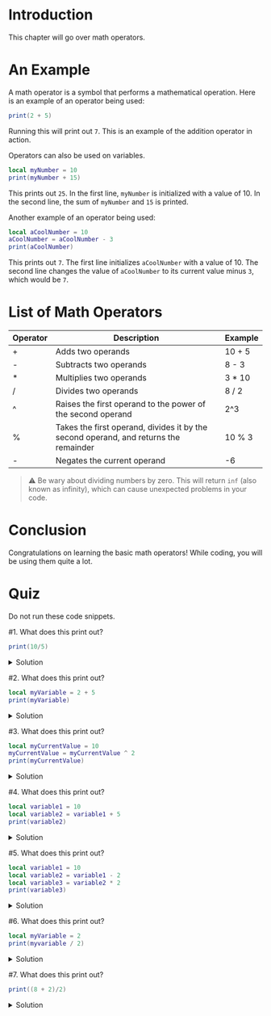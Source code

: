 # Introduction

This chapter will go over math operators.

# An Example

A math operator is a symbol that performs a mathematical operation. Here is an example of an operator being used:

```lua
print(2 + 5)
```

Running this will print out `7`. This is an example of the addition operator in action.

Operators can also be used on variables.

```lua
local myNumber = 10
print(myNumber + 15)
```

This prints out `25`. In the first line, `myNumber` is initialized with a value of 10. In the second line, the sum of `myNumber` and `15` is printed.

Another example of an operator being used:

```lua
local aCoolNumber = 10
aCoolNumber = aCoolNumber - 3
print(aCoolNumber)
```

This prints out `7`. The first line initializes `aCoolNumber` with a value of 10. The second line changes the value of `aCoolNumber` to its current value minus `3`, which would be `7`.

# List of Math Operators

| Operator | Description | Example
| --- | ----------- | ----------- |
| + | Adds two operands | 10 + 5 |
| - | Subtracts two operands | 8 - 3 |
| * | Multiplies two operands | 3 * 10 |
| / | Divides two operands | 8 / 2 |
| ^ | Raises the first operand to the power of the second operand | 2^3 |
| % | Takes the first operand, divides it by the second operand, and returns the remainder | 10 % 3 |
| - | Negates the current operand | -6 |

>⚠️ Be wary about dividing numbers by zero. This will return `inf` (also known as infinity), which can cause unexpected problems in your code.

# Conclusion
 
Congratulations on learning the basic math operators! While coding, you will be using them quite a lot.

# Quiz

Do not run these code snippets.

#1. What does this print out?

```lua
print(10/5)
```

<details>
  <summary>Solution</summary>
  2
</details>

#2. What does this print out?

```lua
local myVariable = 2 + 5
print(myVariable)
```

<details>
  <summary>Solution</summary>
  7
</details>

#3. What does this print out?

```lua
local myCurrentValue = 10
myCurrentValue = myCurrentValue ^ 2
print(myCurrentValue)
```

<details>
  <summary>Solution</summary>
  100
</details>

#4. What does this print out?

```lua
local variable1 = 10
local variable2 = variable1 + 5
print(variable2)
```

<details>
  <summary>Solution</summary>
  15
</details>

#5. What does this print out?

```lua
local variable1 = 10
local variable2 = variable1 - 2
local variable3 = variable2 * 2
print(variable3)
```

<details>
  <summary>Solution</summary>
  16
</details>

#6. What does this print out?

```lua
local myVariable = 2
print(myvariable / 2)
```

<details>
  <summary>Solution</summary>
  The code errors as it tries to perform an arithmetic on a nil value as there is no variable named `myvariable`
</details>

#7. What does this print out?

```lua
print((8 + 2)/2)
```

<details>
  <summary>Solution</summary>
  5
</details>

